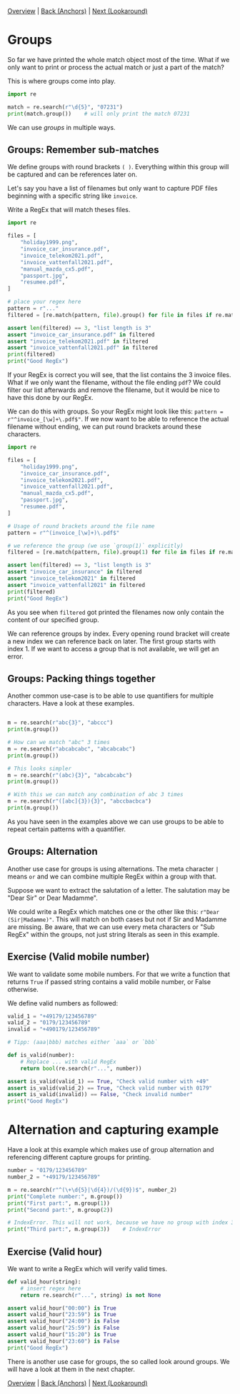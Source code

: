 [Overview](./overview.md) | [Back (Anchors)](./anchors.md) | [Next (Lookaround)](./lookaround.md) 

# Groups

So far we have printed the whole match object most of the time. What if we only want to print or process the actual match or just a part of the match?

This is where groups come into play. 

```python
import re

match = re.search(r"\d{5}", "07231")
print(match.group())    # will only print the match 07231
```
We can use *groups* in multiple ways.

## Groups: Remember sub-matches
We define groups with round brackets `( )`. Everything within this group will be captured and can be references later on. 

Let's say you have a list of filenames but only want to capture PDF files beginning with a specific string like `invoice`. 

Write a RegEx that will match theses files. 
```python
import re

files = [
    "holiday1999.png",
    "invoice_car_insurance.pdf",
    "invoice_telekom2021.pdf", 
    "invoice_vattenfall2021.pdf", 
    "manual_mazda_cx5.pdf",
    "passport.jpg",
    "resumee.pdf", 
]

# place your regex here
pattern = r"..."
filtered = [re.match(pattern, file).group() for file in files if re.match(pattern, file)]

assert len(filtered) == 3, "list length is 3"
assert "invoice_car_insurance.pdf" in filtered
assert "invoice_telekom2021.pdf" in filtered
assert "invoice_vattenfall2021.pdf" in filtered
print(filtered)
print("Good RegEx")
```

If your RegEx is correct you will see, that the list contains the 3 invoice files. What if we only want the filename, without the file ending `pdf`? We could filter our list afterwards and remove the filename, but it would be nice to have this done by our RegEx. 

We can do this with groups. So your RegEx might look like this: `pattern = r"^invoice_[\w]+\.pdf$"`. If we now want to be able to reference the actual filename without ending, we can put round brackets around these characters. 

```python
import re

files = [
    "holiday1999.png",
    "invoice_car_insurance.pdf",
    "invoice_telekom2021.pdf", 
    "invoice_vattenfall2021.pdf", 
    "manual_mazda_cx5.pdf",
    "passport.jpg",
    "resumee.pdf", 
]

# Usage of round brackets around the file name
pattern = r"^(invoice_[\w]+)\.pdf$"

# we reference the group (we use `group(1)` explicitly)
filtered = [re.match(pattern, file).group(1) for file in files if re.match(pattern, file)]

assert len(filtered) == 3, "list length is 3"
assert "invoice_car_insurance" in filtered
assert "invoice_telekom2021" in filtered
assert "invoice_vattenfall2021" in filtered
print(filtered)
print("Good RegEx")
```
As you see when `filtered` got printed the filenames now only contain the content of our specified group. 

We can reference groups by index. Every opening round bracket will create a new index we can reference back on later. The first group starts with index 1. If we want to access a group that is not available, we will get an error. 

## Groups: Packing things together
Another common use-case is to be able to use quantifiers for multiple characters. Have a look at these examples.

```python

m = re.search(r"abc{3}", "abccc")
print(m.group())

# How can we match "abc" 3 times 
m = re.search(r"abcabcabc", "abcabcabc")
print(m.group())

# This looks simpler
m = re.search(r"(abc){3}", "abcabcabc")
print(m.group())

# With this we can match any combination of abc 3 times
m = re.search(r"([abc]{3}){3}", "abccbacbca")
print(m.group())
```

As you have seen in the examples above we can use groups to be able to repeat certain patterns with a quantifier. 

## Groups: Alternation
Another use case for groups is using alternations. The meta character `|` means `or` and we can combine multiple RegEx within a group with that. 

Suppose we want to extract the salutation of a letter. The salutation may be "Dear Sir" or Dear Madamme". 

We could write a RegEx which matches one or the other like this: `r"Dear (Sir|Madamme)"`. This will match on both cases but not if Sir and Madamme are missing. Be aware, that we can use every meta characters or "Sub RegEx" within the groups, not just string literals as seen in this example. 

## Exercise (Valid mobile number)

We want to validate some mobile numbers. For that we write a function that returns `True` if passed string contains a valid mobile number, or False otherwise.

We define valid numbers as followed:
```python
valid_1 = "+49179/123456789"
valid_2 = "0179/123456789"
invalid = "+490179/123456789"

# Tipp: (aaa|bbb) matches either `aaa` or `bbb`

def is_valid(number):
    # Replace ... with valid RegEx
    return bool(re.search(r"...", number))

assert is_valid(valid_1) == True, "Check valid number with +49"
assert is_valid(valid_2) == True, "Check valid number with 0179"
assert is_valid(invalid)) == False, "Check invalid number"
print("Good RegEx")
```

# Alternation and capturing example
Have a look at this example which makes use of group alternation and referencing different capture groups for printing.

```python
number = "0179/123456789"
number_2 = "+49179/123456789"

m = re.search(r"^(\+\d{5}|\d{4})/(\d{9})$", number_2)
print("Complete number:", m.group())
print("First part:", m.group(1))
print("Second part:", m.group(2))

# IndexError. This will not work, because we have no group with index 3
print("Third part:", m.group(3))    # IndexError
```

## Exercise (Valid hour)
We want to write a RegEx which will verify valid times. 

```python
def valid_hour(string):
    # insert regex here
    return re.search(r"...", string) is not None

assert valid_hour("00:00") is True
assert valid_hour("23:59") is True
assert valid_hour("24:00") is False
assert valid_hour("25:59") is False
assert valid_hour("15:20") is True
assert valid_hour("23:60") is False
print("Good RegEx")
```

There is another use case for groups, the so called look around groups. We will have a look at them in the next chapter. 

[Overview](./overview.md) | [Back (Anchors)](./anchors.md) | [Next (Lookaround)](./lookaround.md) 